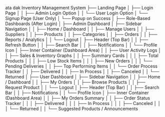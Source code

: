 ata dak Inventory Management System
├── Landing Page
│   ├── Login Page
│   │   ├── Admin Login Option
│   │   └── User Login Option
│   └── Signup Page (User Only)
│       └── Popup on Success
│
├── Role-Based Dashboards (After Login)
│
├── Admin Dashboard
│   ├── Sidebar Navigation
│   │   ├── Home / Dashboard
│   │   ├── Manage Users
│   │   ├── Suppliers
│   │   ├── Products
│   │   ├── Categories
│   │   ├── Orders
│   │   ├── Reports / Analytics
│   │   └── Logout
│   ├── Header (Top Bar)
│   │   ├── Refresh Button
│   │   ├── Search Bar
│   │   ├── Notifications
│   │   └── Profile Icon
│   ├── Inner Container (Dashboard Area)
│   │   ├── User Activity Logs
│   │   ├── Sales & Inventory Graphs
│   │   ├── Summary Cards
│   │   │   ├── Total Products
│   │   │   ├── Low Stock Items
│   │   │   ├── New Orders
│   │   │   └── Pending Deliveries
│   │   ├── Top Performing Items
│   │   └── Order Process Tracker
│   │       ├── Delivered
│   │       ├── In Process
│   │       ├── Canceled
│   │       └── Returned
│
├── User Dashboard
│   ├── Sidebar Navigation
│   │   ├── Home / Dashboard
│   │   ├── My Orders
│   │   ├── Browse Products
│   │   ├── Request Product
│   │   └── Logout
│   ├── Header (Top Bar)
│   │   ├── Search Bar
│   │   ├── Notifications
│   │   └── Profile Icon
│   ├── Inner Container (Dashboard Area)
│   │   ├── My Orders Summary
│   │   ├── Order Status Tracker
│   │   │   ├── Delivered
│   │   │   ├── In Process
│   │   │   ├── Canceled
│   │   │   └── Returned
│   │   └── Suggested Products / Announcements